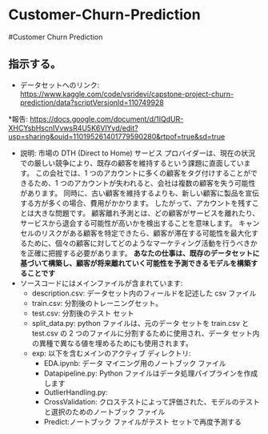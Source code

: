 # Customer-Churn-Prediction
#Customer Churn Prediction
## 指示する。
* データセットへのリンク: https://www.kaggle.com/code/vsridevi/capstone-project-churn-prediction/data?scriptVersionId=110749928

*報告: https://docs.google.com/document/d/1IQdUR-XHCYsbHscnIVvwsR4U5K6VlYyd/edit?usp=sharing&ouid=110195261401779590280&rtpof=true&sd=true
* 説明:
  市場の DTH (Direct to Home) サービス プロバイダーは、現在の状況での厳しい競争により、既存の顧客を維持するという課題に直面しています。 この会社では、1 つのアカウントに多くの顧客をタグ付けすることができるため、1 つのアカウントが失われると、会社は複数の顧客を失う可能性があります。 同時に、古い顧客を維持するよりも、新しい顧客に製品を宣伝する方が多くの場合、費用がかかります。 したがって、アカウントを残すことは大きな問題です。 顧客離れ予測とは、どの顧客がサービスを離れたり、サービスから退会する可能性が高いかを検出することを意味します。 キャンセルのリスクがある顧客を特定できたら、顧客が滞在する可能性を最大化するために、個々の顧客に対してどのようなマーケティング活動を行うべきかを正確に把握する必要があります。
 <b>あなたの仕事は、既存のデータセットに基づいて構築し、顧客が将来離れていく可能性を予測できるモデルを構築することです</b>
* ソースコードにはメインファイルが含まれています:
  - description.csv: データセット内のフィールドを記述した csv ファイル
  - train.csv: 分割後のトレーニングセット。
  - test.csv: 分割後のテスト セット
  - split_data.py: python ファイルは、元のデータ セットを train.csv と test.csv の 2 つのファイルに分割するために使用され、データ セット内の異種で異なる値を埋めるためにも使用されます。
  - exp: 以下を含むメインのアクティブ ディレクトリ:
    - EDA.ipynb: データ マイニング用のノートブック ファイル
    - Datapipeline.py: Python ファイルはデータ処理パイプラインを作成します
    - OutlierHandling.py: 
    - CrossValidation: クロステストによって評価された、モデルのテストと選択のためのノートブック ファイル
    - Predict:ノートブック ファイルがテスト セットで再度予測する
